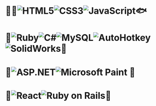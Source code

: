 # 
# :ocean::ocean:![HTML5](https://img.shields.io/badge/HTML5-E34F26?style=for-the-badge&logo=html5&logoColor=white)![CSS3](https://img.shields.io/badge/CSS3-%231572B6.svg?style=for-the-badge&logo=css3&logoColor=white)![JavaScript](https://img.shields.io/badge/JavaScript-323330?style=for-the-badge&logo=javascript&logoColor=F7DF1E):fish:
# :dolphin:![Ruby](https://img.shields.io/badge/Ruby-CC342D?style=for-the-badge&logo=ruby&logoColor=white)![C#](https://img.shields.io/badge/C%23-239120?style=for-the-badge&logo=c-sharp&logoColor=white)![MySQL](https://img.shields.io/badge/MySQL-4479A1?style=for-the-badge&logo=mysql&logoColor=white)![AutoHotkey](https://img.shields.io/badge/AutoHotkey-334455?style=for-the-badge&logo=autohotkey&logoColor=white)![SolidWorks](https://img.shields.io/badge/SolidWorks-FF0000?style=for-the-badge&logo=dassault%20systèmes&logoColor=white):octopus:
# :whale:![ASP.NET](https://img.shields.io/badge/ASP.NET-5C2D91?style=for-the-badge&logo=asp.net&logoColor=white)![Microsoft Paint](https://img.shields.io/badge/Microsoft%20Paint-0082FC?style=for-the-badge&logo=windows&logoColor=white) :whale2:
# :palm_tree:![React](https://img.shields.io/badge/React-20232A?style=for-the-badge&logo=react&logoColor=61DAFB)![Ruby on Rails](https://img.shields.io/badge/Ruby%20on%20Rails-CC0000?style=for-the-badge&logo=ruby-on-rails&logoColor=white):palm_tree:

